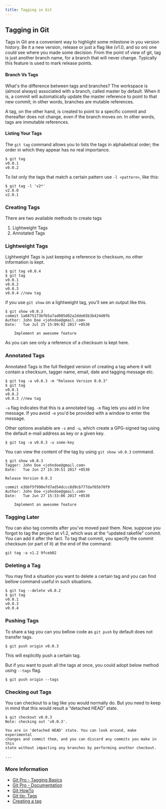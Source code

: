 ```yaml
---
title: Tagging in Git
---
```


## Tagging in Git

Tags in Git are a convenient way to highlight some milestone in you version history. Be it a new version, release or just a flag like (v1.0, and so on) one could see where you
made some decision. From the point of view of git, tag is just another branch name, for a branch that will never change. Typically this feature is used to mark release points.

#### Branch Vs Tags

What's the difference between tags and branches? The workspace is (almost always) associated with a branch, called master by default. When it is, a commit will automatically
update the master reference to point to that new commit; in other words, branches are mutable references.

A tag, on the other hand, is created to point to a specific commit and thereafter does not change, even if the branch moves on. In other words, tags are immutable references.

#### Listing Your Tags

The `git tag` command allows you to lists the tags in alphabetical order; the order in which they appear has no real importance.

```shell
$ git tag
v0.0.1
v0.0.2
```

To list only the tags that match a certain pattern use `-l <pattern>`, like this:
```shell
$ git tag -l 'v2*'
v2.0.0
v2.0.1
```

### Creating Tags

There are two available methods to create tags

1. Lightweight Tags
2. Annotated Tags


### Lightweight Tags

Lightweight Tags is just keeping a reference to checksum, no other information is kept.

```shell
$ git tag v0.0.4
$ git tag
v0.0.1
v0.0.2
v0.0.3
v0.0.4 //new tag
```

if you use `git show` on a lightweight tag, you'll see an output like this.


```shell
$ git show v0.0.3
commit 1a6875173bfb5a7ad005d02a2dde65b3b424d0fb
Author: John Doe <johndoe@gmail.com>
Date:   Tue Jul 25 15:09:02 2017 +0530

    Implement an awesome feature

```

As you can see only a reference of a checksum is kept here.

 
### Annotated Tags

Annotated Tags is the full fledged version of creating a tag where it will contain a checksum, tagger name, email, date and tagging message etc.

```shell
$ git tag -a v0.0.3 -m "Release Version 0.0.3"
$ git tag
v0.0.1
v0.0.2
v0.0.3 //new tag
```

`-a` flag indicates that this is a annotated tag. `-m` flag lets you add in line message. If you avoid `-m` you'd be provided with a window to enter the message.

Other options available are `-s` and `-u`, which create a GPG-signed tag using the default e-mail address as key or a given key.
```shell
$ git tag -a v0.0.3 -u some-key
```

You can view the content of the tag by using `git show v0.0.3` command.

```shell
$ git show v0.0.3
Tagger: John Doe <johndoe@gmail.com>
Date:   Tue Jun 27 15:39:51 2017 +0530

Release Version 0.0.3

commit e3bbf5f990efd7ad54dccc8d9cb777daf65b70f9
Author: John Doe <johndoe@gmail.com>
Date:   Tue Jun 27 15:33:06 2017 +0530

    Implement an awesome feature

```
 
 ### Tagging Later
 You can also tag commits after you’ve moved past them. Now, suppose you forgot to tag the project at v1.2, which was at the “updated rakefile” commit. You can add it after the fact. To tag that commit, you specify the commit checksum (or part of it) at the end of the command:
 ```shell
git tag -a v1.2 9fceb02
```

### Deleting a Tag

You may find a situation you want to delete a certain tag and you can find bellow command useful in such situations.


```shell
$ git tag --delete v0.0.2
$ git tag
v0.0.1
v0.0.3
v0.0.4
```

### Pushing Tags

To share a tag you can you bellow code as `git push` by default does not transfer tags.

```shell
$ git push origin v0.0.3
```

This will explicitly push a certain tag.

But if you want to push all the tags at once, you could adopt below method using `--tags` flag.

```shell
$ git push origin --tags
```

### Checking out Tags

You can checkout to a tag like you would normally do. But you need to keep in mind that this would result a “detached HEAD” state.

```shell
$ git checkout v0.0.3
Note: checking out 'v0.0.3'.

You are in 'detached HEAD' state. You can look around, make experimental
changes and commit them, and you can discard any commits you make in this
state without impacting any branches by performing another checkout.

...
```

### More Information
* [Git Pro - Tagging Basics](https://git-scm.com/book/en/v2/Git-Basics-Tagging)
* [Git Pro - Documentation](https://git-scm.com/docs/git-tag)
* [Git HowTo](https://githowto.com/tagging_versions)
* [Git tip: Tags](http://alblue.bandlem.com/2011/04/git-tip-of-week-tags.html)
* [Creating a tag](https://www.drupal.org/node/1066342)

